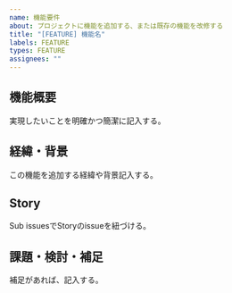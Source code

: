 ```yaml
---
name: 機能要件
about: プロジェクトに機能を追加する、または既存の機能を改修する
title: "[FEATURE] 機能名"
labels: FEATURE
types: FEATURE
assignees: ""
---
```


## 機能概要

実現したいことを明確かつ簡潔に記入する。

## 経緯・背景

この機能を追加する経緯や背景記入する。

## Story

Sub issuesでStoryのissueを紐づける。

## 課題・検討・補足

補足があれば、記入する。
